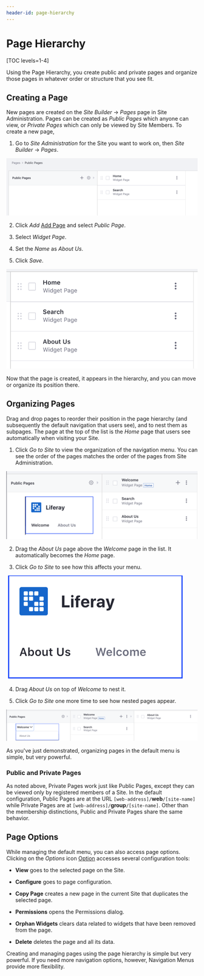 ```yaml
---
header-id: page-hierarchy
---
```


# Page Hierarchy

[TOC levels=1-4]

Using the Page Hierarchy, you create public and private pages and organize
those pages in whatever order or structure that you see fit.

## Creating a Page

New pages are created on the *Site Builder* &rarr; *Pages* page in Site 
Administration. Pages can be created as *Public Pages* which anyone can view, 
or *Private Pages* which can only be viewed by Site Members. To create a new 
page,

1.  Go to *Site Administration* for the Site you want to work on, then
    *Site Builder* &rarr; *Pages*.

![Figure 1: In the default site, initially only the *Home* and the hidden *Search* pages exist in the Public Pages Hierarchy.](../../../../images/default-nav-pages.png)

2.  Click *Add* [Add Page](../../../../images/icon-add.png) and select *Public 
    Page*.

3.  Select *Widget Page*.

4.  Set the *Name* as *About Us*.

5.  Click *Save*.

![Figure 2: When you create a page, by default it is added to the site hierarchy.](../../../../images/page-hierarchy-menu.png)

Now that the page is created, it appears in the hierarchy, and you can move or
organize its position there.

## Organizing Pages

Drag and drop pages to reorder their position in the page hierarchy (and
subsequently the default navigation that users see), and to nest them as
subpages. The page at the top of the list is the *Home* page that users see
automatically when visiting your Site. 

1.  Click *Go to Site* to view the organization of the navigation menu. You can
    see the order of the pages matches the order of the pages from Site
    Administration.

![Figure 3: You can see the order of pages in Site Administration vs. how they appear on the site.](../../../../images/navigation-practical1.png)

2.  Drag the *About Us* page above the *Welcome* page in the list. It
    automatically becomes the *Home* page.

3.  Click *Go to Site* to see how this affects your menu.

![Figure 4: *About Us* is now the home page, and *Welcome* is second in the nav.](../../../../images/navigation-practical2.png)

4.  Drag *About Us* on top of *Welcome* to nest it. 

6.  Click *Go to Site* one more time to see how nested pages appear.

![Figure 5: *About Us* is now nested under *Welcome* and appear when you mouse-over *Welcome*.](../../../../images/navigation-practical3.png)

As you've just demonstrated, organizing pages in the default menu is simple, 
but very powerful.

### Public and Private Pages

As noted above, Private Pages work just like Public Pages, except they can be
viewed only by registered members of a Site. In the default configuration,
Public Pages are at the URL `[web-address]/`**web**`/[site-name]` while Private
Pages are at `[web-address]/`**group**`/[site-name]`. Other than the membership
distinctions, Public and Private Pages share the same behavior.

## Page Options

While managing the default menu, you can also access page options. Clicking on
the *Options* icon [Option](../../../../images/icon-options.png) 
accesses several configuration tools:

* **View** goes to the selected page on the Site.

* **Configure** goes to page configuration.

* **Copy Page** creates a new page in the current Site that duplicates
  the selected page.

* **Permissions** opens the Permissions dialog.

* **Orphan Widgets** clears data related to widgets that have been removed from
  the page.
 
* **Delete** deletes the page and all its data.

Creating and managing pages using the page hierarchy is simple but very 
powerful. If you need more navigation options, however, Navigation
Menus provide more flexibility.
